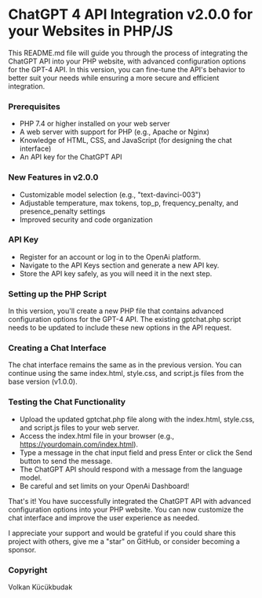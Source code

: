 # ChatGPT 4 API Integration v2.0.0 for your Websites in PHP/JS
This README.md file will guide you through the process of integrating the ChatGPT API into your PHP website, with advanced configuration options for the GPT-4 API. In this version, you can fine-tune the API's behavior to better suit your needs while ensuring a more secure and efficient integration.

### Prerequisites
- PHP 7.4 or higher installed on your web server
- A web server with support for PHP (e.g., Apache or Nginx)
- Knowledge of HTML, CSS, and JavaScript (for designing the chat interface)
- An API key for the ChatGPT API
### New Features in v2.0.0
- Customizable model selection (e.g., "text-davinci-003")
- Adjustable temperature, max tokens, top_p, frequency_penalty, and presence_penalty settings
- Improved security and code organization
### API Key
- Register for an account or log in to the OpenAi platform.
- Navigate to the API Keys section and generate a new API key.
- Store the API key safely, as you will need it in the next step.
### Setting up the PHP Script
In this version, you'll create a new PHP file that contains advanced configuration options for the GPT-4 API. The existing gptchat.php script needs to be updated to include these new options in the API request.

### Creating a Chat Interface
The chat interface remains the same as in the previous version. You can continue using the same index.html, style.css, and script.js files from the base version (v1.0.0).

### Testing the Chat Functionality
- Upload the updated gptchat.php file along with the index.html, style.css, and script.js files to your web server.
- Access the index.html file in your browser (e.g., https://yourdomain.com/index.html).
- Type a message in the chat input field and press Enter or click the Send button to send the message.
- The ChatGPT API should respond with a message from the language model.
- Be careful and set limits on your OpenAi Dashboard!

That's it! You have successfully integrated the ChatGPT API with advanced configuration options into your PHP website. You can now customize the chat interface and improve the user experience as needed.

I appreciate your support and would be grateful if you could share this project with others, give me a "star" on GitHub, or consider becoming a sponsor.

### Copyright
Volkan Kücükbudak
